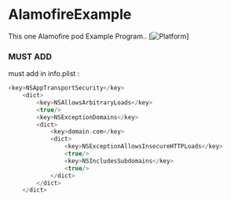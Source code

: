 
# AlamofireExample
This one Alamofire pod Example Program..
[![Platform](https://img.shields.io/cocoapods/p/AlamofireOauth2.svg?style=flat)]

### MUST ADD
must add in info.plist :

```swift
<key>NSAppTransportSecurity</key>
	<dict>
		<key>NSAllowsArbitraryLoads</key>
		<true/>
		<key>NSExceptionDomains</key>
		<dict>
			<key>domain.com</key>
			<dict>
				<key>NSExceptionAllowsInsecureHTTPLoads</key>
				<true/>
				<key>NSIncludesSubdomains</key>
				<true/>
			</dict>
		</dict>
	</dict>
```
